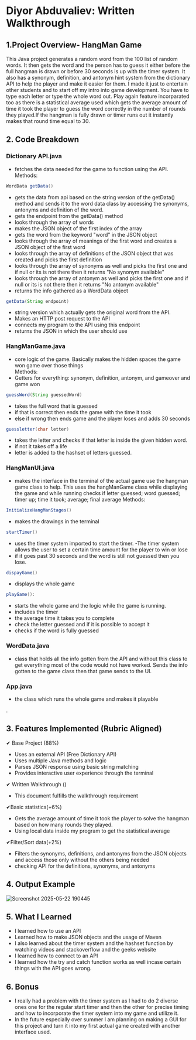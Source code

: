   
  
# Diyor Abduvaliev: Written Walkthrough

## 1.Project Overview- HangMan Game 
This Java project generates a random word from the 100 list of random words. It then gets the word and the person has to guess it either before the full hangman is drawn or before 30 seconds is up with the timer system. It also has a synonym, definition, and antonym hint system from the dictionary API to help the player and make it easier for them. I made it just to entertain other students and to start off my intro into game development. You have to type each letter or type the whole word out. Play again feature incorparated too as there is a statistical average used which gets the average amount of time it took the player to guess the word correctly in the number of rounds they played.If the hangman is fully drawn or timer runs out it instantly makes that round time equal to 30. 

## 2. Code Breakdown  
### Dictionary API.java 
- fetches the data needed for the game to function using the API.  
        Methods:  
```java
WordData getData()
```
- gets the data from api based on the string version of the getData() method and sends it to the word data class by accessing the synonyms, antonyms and definition of the word.  
- gets the endpoint from the getData() method 
- looks through the array of words
- makes the JSON object of the first index of the array 
- gets the word from the keyword "word" in the JSON object
- looks through the array of meanings of the first word and creates a JSON object of the first word
- looks through the array of definitions of the JSON object that was created and picks the first definition 
- looks through the array of synonyms as well and picks the first one and if null or its is not there then it returns "No synonym available" 
- looks through the array of antonym as well and picks the first one and if null or its is not there then it returns "No antonym available" 
- returns the info gathered as a WordData object

```java
getData(String endpoint)
```
- string version which actually gets the original word from the API.
- Makes an HTTP post request to the API
- connects my program to the API using this endpoint
- returns the JSON in which the user should use 

### HangManGame.java 
- core logic of the game. Basically makes the hidden spaces the game won game over those things  
         Methods:  
- Getters for everything: synonym, definition, antonym, and gameover and game won  

```java
guessWord(String guessedWord)
```
- takes the full word that is guessed
- if that is correct then ends the game with the time it took 
- else if wrong then ends game and the player loses and adds 30 seconds 

```java
guessletter(char letter) 
```
- takes the letter and checks if that letter is inside the given hidden word.
- if not it takes off a life
- letter is added to the hashset of letters guessed. 

### HangManUI.java  
- makes the interface in the terminal of the actual game use the hangman game class to help. This uses the hangManGame class while displaying the game and while running checks if letter guessed; word guessed; timer up; time it took; average; final average 
      Methods:  

```java
InitializeHangManStages() 
```
- makes the drawings in the terminal  

```java
startTimer() 
```
- uses the timer system imported to start the timer. 
-The timer system allows the user to set a certain time amount for the player to win or lose 
- if it goes past 30 seconds and the word is still not guessed then you lose. 

```java
dispayGame()
```
- displays the whole game 

```java
playGame():
```
- starts the whole game and the logic while the game is running. 
- includes the timer
- the average time it takes you to complete
- check the letter guessed and if it is possible to accept it
- checks if the word is fully guessed 

### WordData.java  
- class that holds all the info gotten from the API and without this class to get everything most of the code would not have worked. Sends the info gotten to the game class then that game sends to the UI.

### App.java 
- the class which runs the whole game and makes it playable

.  
## 3. Features Implemented (Rubric Aligned)

✔ Base Project (88%)  
- Uses an external API (Free Dictionary API)  
- Uses multiple Java methods and logic  
- Parses JSON response using basic string matching  
- Provides interactive user experience through the terminal

✔ Written Walkthrough ()  
- This document fulfills the walkthrough requirement

✔Basic statistics(+6%)  
- Gets the average amount of time it took the player to solve the hangman based on how many rounds they played.
- Using local data inside my program to get the statistical average 

✔Filter/Sort data(+2%) 
- Filters the synonyms, definitions, and antonyms from the JSON objects and access those only without the others being needed
- checking API for the definitions, synonyms, and antonyms


## 4. Output Example

![Screenshot 2025-05-22 190445](https://github.com/user-attachments/assets/370e8e81-7639-4b46-86b0-ec1264d51004)

## 5. What I Learned
- I learned how to use an API  
- Learned how to make JSON objects and the usage of Maven  
- I also learned about the timer system and the hashset function by watching videos and stackoverflow and the geeks website  
- I learned how to connect to an API  
- I learned how the try and catch function works as well incase certain things with the API goes wrong.

## 6. Bonus

- I really had a problem with the timer system as I had to do 2 diverse ones one for the regular start timer and then the other for precise timing and how to incorporate the timer system into my game and utilize it.  
- In the future especially over summer I am planning on making  a GUI for this project and turn it into my first actual game created with another interface used.


